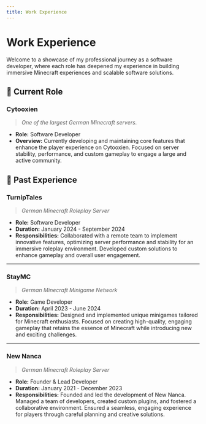 ```yaml
---
title: Work Experience
---
```


# Work Experience

Welcome to a showcase of my professional journey as a software developer, where each role has deepened my experience in building immersive Minecraft experiences and scalable software solutions.

## 🚀 Current Role

### Cytooxien
> *One of the largest German Minecraft servers.*

- **Role:** Software Developer
- **Overview:** Currently developing and maintaining core features that enhance the player experience on Cytooxien. Focused on server stability, performance, and custom gameplay to engage a large and active community.

## 💼 Past Experience

### TurnipTales
> *German Minecraft Roleplay Server*

- **Role:** Software Developer
- **Duration:** January 2024 - September 2024
- **Responsibilities:** Collaborated with a remote team to implement innovative features, optimizing server performance and stability for an immersive roleplay environment. Developed custom solutions to enhance gameplay and overall user engagement.

---

### StayMC
> *German Minecraft Minigame Network*

- **Role:** Game Developer
- **Duration:** April 2023 - June 2024
- **Responsibilities:** Designed and implemented unique minigames tailored for Minecraft enthusiasts. Focused on creating high-quality, engaging gameplay that retains the essence of Minecraft while introducing new and exciting challenges.

---

### New Nanca
> *German Minecraft Roleplay Server*

- **Role:** Founder & Lead Developer
- **Duration:** January 2021 - December 2023
- **Responsibilities:** Founded and led the development of New Nanca. Managed a team of developers, created custom plugins, and fostered a collaborative environment. Ensured a seamless, engaging experience for players through careful planning and creative solutions.
